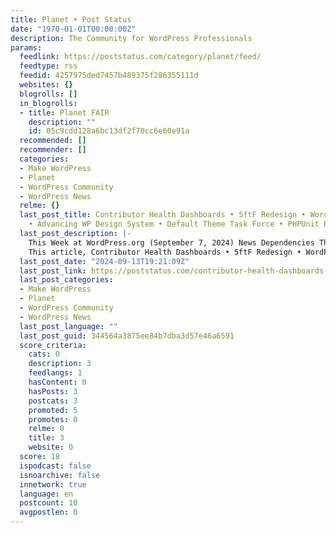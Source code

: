 ```yaml
---
title: Planet • Post Status
date: "1970-01-01T00:00:00Z"
description: The Community for WordPress Professionals
params:
  feedlink: https://poststatus.com/category/planet/feed/
  feedtype: rss
  feedid: 4257975ded7457b489375f286355111d
  websites: {}
  blogrolls: []
  in_blogrolls:
  - title: Planet FAIR
    description: ""
    id: 05c9cdd128a6bc13df2f70cc6e60e91a
  recommended: []
  recommender: []
  categories:
  - Make WordPress
  - Planet
  - WordPress Community
  - WordPress News
  relme: {}
  last_post_title: Contributor Health Dashboards • 5ftF Redesign • WordPress 6.6.2
    • Advancing WP Design System • Default Theme Task Force • PHPUnit Polyfills 3.0.0
  last_post_description: |-
    This Week at WordPress.org (September 7, 2024) News Dependencies Thanks for reading our WP.org ... Read more
    This article, Contributor Health Dashboards • 5ftF Redesign • WordPress 6.6.2 •
  last_post_date: "2024-09-13T19:21:09Z"
  last_post_link: https://poststatus.com/contributor-health-dashboards-5ftf-redesign-wordpress-6-6-2-advancing-wp-design-system-default-theme-task-force-phpunit-polyfills-3-0-0/
  last_post_categories:
  - Make WordPress
  - Planet
  - WordPress Community
  - WordPress News
  last_post_language: ""
  last_post_guid: 344564a3875ee84b7dba3d57e46a6591
  score_criteria:
    cats: 0
    description: 3
    feedlangs: 1
    hasContent: 0
    hasPosts: 3
    postcats: 3
    promoted: 5
    promotes: 0
    relme: 0
    title: 3
    website: 0
  score: 18
  ispodcast: false
  isnoarchive: false
  innetwork: true
  language: en
  postcount: 10
  avgpostlen: 0
---
```

